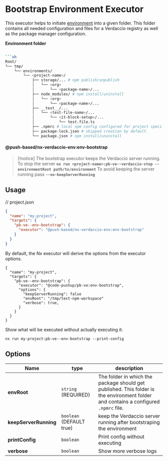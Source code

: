 # Bootstrap Environment Executor

This executor helps to initiate [environment](../../../../../README.md#-environment-folders-to-isolate-files-during-e2e-tests) into a given folder.
This folder contains all needed configuration and files for a Verdaccio registry as well as the package manager configuration.

**Environment folder**

````bash

```sh
Root/
└── tmp/
    └── environments/
        └── <project-name>/
            ├── storage/... # npm publish/unpublish
            │   └── <org>
            │       └── <package-name>/...
            ├── node_modules/ # npm install/uninstall
            │   └── <org>
            │       └── <package-name>/...
            ├── __test__/...
            │   └── <test-file-name>/...
            │       └── <it-block-setup>/...
            │           └── test.file.ts
            ├── .npmrc # local npm config configured for project specific Verdaccio registry
            ├── package-lock.json # skipped creation by default
            └── package.json # npm install/uninstall
````

#### @push-based/nx-verdaccio-env:env-bootstrap

> [!notice]
> The bootstrap executor keeps the Verdaccio server running.
> To stop the server **`nx run <project-name>:pb-ve--verdaccio-stop --environmentRoot path/to/environment`**
> To avoid keeping the server running pass **`--no-keepServerRunning`**

## Usage

// project.json

```json
{
  "name": "my-project",
  "targets": {
    "pb-ve--env-bootstrap": {
      "executor": "@push-based/nx-verdaccio-env:env-bootstrap"
    }
  }
}
```

By default, the Nx executor will derive the options from the executor options.

```jsonc
{
  "name": "my-project",
  "targets": {
    "pb-ve--env-bootstrap": {
      "executor": "@code-pushup/pb-ve:env-bootstrap",
      "options": {
        "keepServerRunning": false
        "envRoot": "/tmp/test-npm-workspace"
        "verbose": true,
      }
    }
  }
}
```

Show what will be executed without actually executing it:

`nx run my-project:pb-ve--env-bootstrap --print-config`

## Options

| Name                  | type                     | description                                                                                                                          |
| --------------------- | ------------------------ | ------------------------------------------------------------------------------------------------------------------------------------ |
| **envRoot**           | `string` (REQUIRED)      | The folder in which the package should get published. This folder is the environment folder and contains a configured `.npmrc` file. |
| **keepServerRunning** | `boolean` (DEFAULT true) | keep the Verdaccio server running after bootstraping the environment                                                                 |
| **printConfig**       | `boolean`                | Print config without executing                                                                                                       |
| **verbose**           | `boolean`                | Show more verbose logs                                                                                                               |
